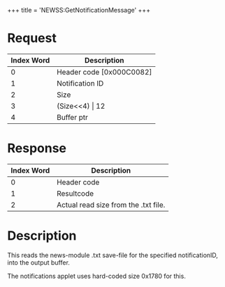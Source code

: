 +++
title = 'NEWSS:GetNotificationMessage'
+++

# Request

| Index Word | Description                |
|------------|----------------------------|
| 0          | Header code \[0x000C0082\] |
| 1          | Notification ID            |
| 2          | Size                       |
| 3          | (Size\<\<4) \| 12          |
| 4          | Buffer ptr                 |

# Response

| Index Word | Description                          |
|------------|--------------------------------------|
| 0          | Header code                          |
| 1          | Resultcode                           |
| 2          | Actual read size from the .txt file. |

# Description

This reads the news-module .txt save-file for the specified
notificationID, into the output buffer.

The notifications applet uses hard-coded size 0x1780 for this.
